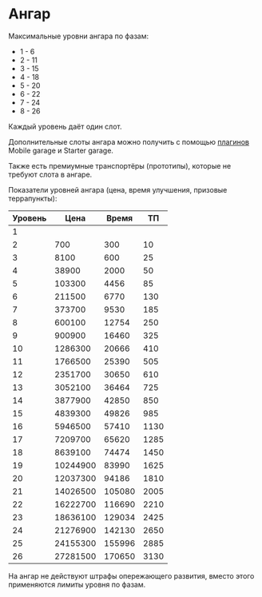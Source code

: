 # Ангар

Максимальные уровни ангара по фазам:

- 1 - 6
- 2 - 11
- 3 - 15
- 4 - 18
- 5 - 20
- 6 - 22
- 7 - 24
- 8 - 26

Каждый уровень даёт один слот.

Дополнительные слоты ангара можно получить с помощью [плагинов](../plugins.md) Mobile garage и Starter garage.

Также есть премиумные транспортёры (прототипы), которые не требуют слота в ангаре.

Показатели уровней ангара (цена, время улучшения, призовые террапункты):

 Уровень  | Цена     | Время    | ТП
----------|----------|----------|------
 1        |          |          |
 2        | 700      | 300      | 10
 3        | 8100     | 600      | 25
 4        | 38900    | 2000     | 50
 5        | 103300   | 4456     | 85
 6        | 211500   | 6770     | 130
 7        | 373700   | 9530     | 185
 8        | 600100   | 12754    | 250
 9        | 900900   | 16460    | 325
 10       | 1286300  | 20666    | 410
 11       | 1766500  | 25390    | 505
 12       | 2351700  | 30650    | 610
 13       | 3052100  | 36464    | 725
 14       | 3877900  | 42850    | 850
 15       | 4839300  | 49826    | 985
 16       | 5946500  | 57410    | 1130
 17       | 7209700  | 65620    | 1285
 18       | 8639100  | 74474    | 1450
 19       | 10244900 | 83990    | 1625
 20       | 12037300 | 94186    | 1810
 21       | 14026500 | 105080   | 2005
 22       | 16222700 | 116690   | 2210
 23       | 18636100 | 129034   | 2425
 24       | 21276900 | 142130   | 2650
 25       | 24155300 | 155996   | 2885
 26       | 27281500 | 170650   | 3130

На ангар не действуют штрафы опережающего развития, вместо этого применяются лимиты уровня по фазам.
